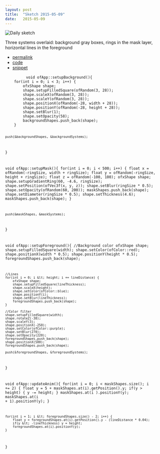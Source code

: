 ```yaml
---
layout: post
title:  "Sketch 2015-05-09"
date:   2015-05-09
---
```

![Daily sketch](https://github.com/dailysketches/sketches-2015-04-22/blob/master/openFrameworks/2015-05-09.gif?raw=true)
<div class="code">
	<p>Three systems overlaid: background gray boxes, rings in the mask layer, horizontal lines in the foreground</p>
	<ul>
		<li><a href="{% post_url 2015-05-09-sketch %}">permalink</a></li>
		<li><a href="https://github.com/dailysketches/dailySketches/tree/master/sketches/2015-05-09">code</a></li>
		<li><a href="#" class="snippet-button">snippet</a></li>
	</ul>
	<pre class="snippet">
		<code class="cpp">void ofApp::setupBackground(){
    for(int i = 0; i &lt; 3; i++) {
        ofxShape shape;
        shape.setupFilledSquare(ofRandom(3, 28));
        shape.scaleX(ofRandom(3, 28));
        shape.scaleY(ofRandom(3, 28));
        shape.positionX(ofRandom(-28, width + 28));
        shape.positionY(ofRandom(-28, height + 28));
        shape.setBlur(1);
        shape.setOpacity(58);
        backgroundShapes.push_back(shape);
    }
    
    push(&backgroundShapes, &backgroundSystems);
}

void ofApp::setupMask(){
    for(int i = 0; i < 500; i++) {
        float x = ofRandom(-ringSize, width + ringSize);
        float y = ofRandom(-ringSize, height + ringSize);
        float z = ofRandom(-100, 100);
        ofxShape shape;
        shape.setupGradientRing(60, -4.6, ringSize);
        shape.setPosition(ofVec3f(x, y, z));
        shape.setBlur(ringSize * 0.5);
        shape.setOpacity(ofRandom(60, 200));
        maskShapes.push_back(shape);
        shape.setDiameter(ringSize * 0.5);
        shape.setThickness(4.6);
        maskShapes.push_back(shape);
    }
    
    push(&maskShapes, &maskSystems);
}

void ofApp::setupForeground(){
    //Background color
    ofxShape shape;
    shape.setupFilledSquare(width);
    shape.setColor(ofColor::red);
    shape.positionX(width * 0.5);
    shape.positionY(height * 0.5);
    foregroundShapes.push_back(shape);
    
    //Lines
    for(int i = 0; i &lt; height; i += lineDistance) {
        ofxShape shape;
        shape.setupFilledSquare(lineThickness);
        shape.scaleX(height);
        shape.setColor(ofColor::blue);
        shape.positionY(i);
        shape.setBlur(lineThickness);
        foregroundShapes.push_back(shape);
    }
    
    //Color filter
    shape.setupFilledSquare(width);
    shape.rotateZ(-38);
    shape.scaleY(3);
    shape.positionX(-250);
    shape.setColor(ofColor::purple);
    shape.setBlur(270);
    shape.setOpacity(220);
    foregroundShapes.push_back(shape);
    shape.positionX(500);
    foregroundShapes.push_back(shape);
    
    push(&foregroundShapes, &foregroundSystems);
}

void ofApp::updateAnim(){
    for(int i = 0; i &lt; maskShapes.size(); i += 2) {
        float y = 5 + maskShapes.at(i).getPosition().y;
        if(y &gt; height) {
            y -= height;
        }
        maskShapes.at(i    ).positionY(y);
        maskShapes.at(i + 1).positionY(y);
    }
    
    for(int i = 1; i &lt; foregroundShapes.size() - 2; i++) {
        float y = foregroundShapes.at(i).getPosition().y - (lineDistance * 0.04);
        if(y &lt; -lineThickness) y = height;
        foregroundShapes.at(i).positionY(y);
    }
}</code>
	</pre>
</div>

